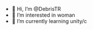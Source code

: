 - 👋 Hi, I’m @DebrisTR
- 👀 I’m interested in woman
- 🌱 I’m currently learning unity/c

<!---
DebrisTR/DebrisTR is a ✨ special ✨ repository because its `README.md` (this file) appears on your GitHub profile.
You can click the Preview link to take a look at your changes.
--->
